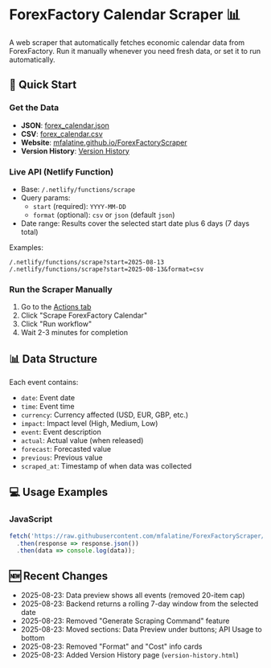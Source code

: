 # ForexFactory Calendar Scraper 📊

A web scraper that automatically fetches economic calendar data from ForexFactory. Run it manually whenever you need fresh data, or set it to run automatically.

## 🚀 Quick Start

### Get the Data

- **JSON**: [forex_calendar.json](https://raw.githubusercontent.com/mfalatine/ForexFactoryScraper/main/data/forex_calendar.json)
- **CSV**: [forex_calendar.csv](https://raw.githubusercontent.com/mfalatine/ForexFactoryScraper/main/data/forex_calendar.csv)
- **Website**: [mfalatine.github.io/ForexFactoryScraper](https://mfalatine.github.io/ForexFactoryScraper/)
 - **Version History**: [Version History](https://mfalatine.github.io/ForexFactoryScraper/version-history.html)

### Live API (Netlify Function)

- Base: `/.netlify/functions/scrape`
- Query params:
  - `start` (required): `YYYY-MM-DD`
  - `format` (optional): `csv` or `json` (default `json`)
- Date range: Results cover the selected start date plus 6 days (7 days total)

Examples:

```text
/.netlify/functions/scrape?start=2025-08-13
/.netlify/functions/scrape?start=2025-08-13&format=csv
```

### Run the Scraper Manually

1. Go to the [Actions tab](https://github.com/mfalatine/ForexFactoryScraper/actions)
2. Click "Scrape ForexFactory Calendar"
3. Click "Run workflow"
4. Wait 2-3 minutes for completion

## 📊 Data Structure

Each event contains:

- `date`: Event date
- `time`: Event time
- `currency`: Currency affected (USD, EUR, GBP, etc.)
- `impact`: Impact level (High, Medium, Low)
- `event`: Event description
- `actual`: Actual value (when released)
- `forecast`: Forecasted value
- `previous`: Previous value
- `scraped_at`: Timestamp of when data was collected

## 💻 Usage Examples

### JavaScript

```javascript
fetch('https://raw.githubusercontent.com/mfalatine/ForexFactoryScraper/main/data/forex_calendar.json')
  .then(response => response.json())
  .then(data => console.log(data));
```

## 🆕 Recent Changes

- 2025-08-23: Data preview shows all events (removed 20-item cap)
- 2025-08-23: Backend returns a rolling 7-day window from the selected date
- 2025-08-23: Removed "Generate Scraping Command" feature
- 2025-08-23: Moved sections: Data Preview under buttons; API Usage to bottom
- 2025-08-23: Removed "Format" and "Cost" info cards
- 2025-08-23: Added Version History page (`version-history.html`)
